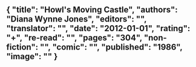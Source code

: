 {
 "title": "Howl's Moving Castle",
 "authors": "Diana Wynne Jones",
 "editors": "",
 "translator": "",
 "date": "2012-01-01",
 "rating": "+",
 "re-read": "",
 "pages": "304",
 "non-fiction": "",
 "comic": "",
 "published": "1986",
 "image": ""
}
---

